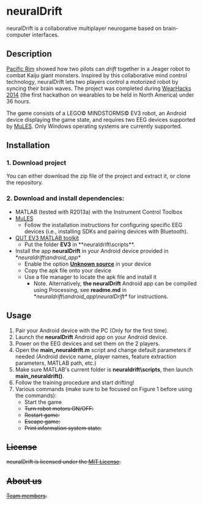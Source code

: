 # neuralDrift

neuralDrift is a collaborative multiplayer neurogame based on brain-computer interfaces.

## Description
[Pacific Rim](http://en.wikipedia.org/wiki/Pacific_Rim_%28film%29)
showed how two pilots can *drift* together in a Jeager robot to combat Kaiju giant monsters.
Inspired by this collaborative mind control technology, neuralDrift lets two players control
a motorized robot by syncing their brain waves. The project was completed during [WearHacks 2014](http://www.wearhacks.com/)
(the first hackathon on wearables to be held in North America) under 36 hours.

The game consists of a LEGO&copy; MINDSTORMS&copy; EV3 robot, an Android device displaying the game state, and requires two EEG devices supported by [MuLES](https://github.com/MuSAELab/MuLES). Only Windows operating systems are currently supported.


## Installation

### 1. Download project

You can either download the zip file of the project and extract it, or clone the repository.

### 2. Download and install dependencies:

- MATLAB (tested with R2013a) with the Instrument Control Toolbox
- [MuLES](https://github.com/MuSAELab/MuLES)
	* Follow the installation instructions for configuring specific EEG devices (i.e., installing SDKs and pairing devices with Bluetooth).
- [QUT EV3 MATLAB toolkit](https://code.google.com/p/matlab-toolboxes-robotics-vision/source/browse/#svn%2Fmatlab%2Frobot%2Ftrunk)
	* Put the folder **EV3** in **neuraldrift\scripts\**.
- Install the app **neuralDrift** in your Android device provided in **neuraldrift\android_app\**
	- Enable the option [**Unknown source**](http://www.cnet.com/how-to/how-to-install-apps-outside-of-google-play/) in your device
	- Copy the apk file onto your device
	- Use a file manager to locate the apk file and install it
		- Note. Alternatively, **the neuralDrift** Android app can be compiled using Processing, see **readme.md** in **neuraldrift\android_app\neuralDrift\** for instructions.


## Usage

1. Pair your Android device with the PC (Only for the first time).
2. Launch the **neuralDrift** Android app on your Android device.
3. Power on the EEG devices and set them on the 2 players.
4. Open the **main_neuraldrift.m** script and change default parameters if needed (Android device name, player names, feature extraction parameters, MATLAB path, etc.)
5. Make sure MATLAB's current folder is **neuraldrift\scripts**, then launch **main_neuraldrift()**.
6. Follow the training procedure and start drifting!
7. Various commands (make sure to be focused on Figure 1 before using the commands):
	* Start the game <s>
	* Turn robot motors ON/OFF: <SPACE>
	* Restart game: <r>
	* Escape game: <Esc>
	* Print information system state: <n>


## License

neuralDrift is licensed under the [MIT License](LICENSE.txt).

## About us

[Team members](http://neuraldrift.net/?page_id=12).
